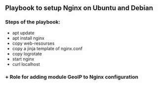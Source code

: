 ## Playbook to setup Nginx on Ubuntu and Debian
### Steps of the playbook: 
- apt update
- apt install nginx
- copy web-resourses
- copy a jinja template of nginx.conf
- copy logrotate
- start nginx 
- curl localhost
### + Role for adding module GeoIP to Nginx configuration
